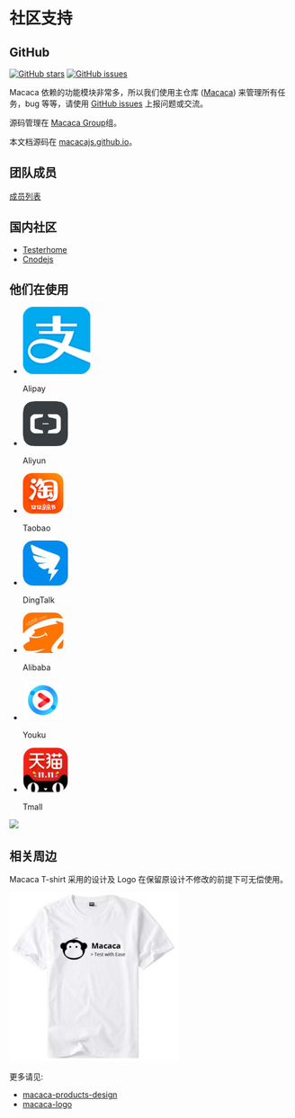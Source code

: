# 社区支持

## GitHub

[![GitHub stars](https://img.shields.io/github/stars/alibaba/macaca.svg?style=flat-square "GitHub stars")](//github.com/alibaba/macaca)
[![GitHub issues](https://img.shields.io/github/issues/alibaba/macaca.svg?style=flat-square "GitHub issues")](//github.com/alibaba/macaca/issues?utf8=%E2%9C%93&q=)

Macaca 依赖的功能模块非常多，所以我们使用主仓库 ([Macaca](//github.com/alibaba/macaca)) 来管理所有任务，bug 等等，请使用 [GitHub issues](//github.com/alibaba/macaca/issues?utf8=%E2%9C%93&q=) 上报问题或交流。

源码管理在 [Macaca Group](//github.com/macacajs)组。

本文档源码在 [macacajs.github.io](//github.com/macacajs/macacajs.github.io)。

## 团队成员

[成员列表](//github.com/orgs/macacajs/people)

## 国内社区

- [Testerhome](https://testerhome.com/topics/node68)
- [Cnodejs](https://cnodejs.org)

## 他们在使用

<ul id="who-use-list" class="clearfix">
  <li>
    <a href="https://www.alipay.com" target="_blank">
      <img src="/assets/6d308bd9gy1fd4tr0jhxej203c03ct8o.jpg" />
    </a>
    <p>Alipay</p>
  </li>
  <li>
    <a href="https://www.aliyun.com" target="_blank">
      <img src="/assets/6d308bd9gy1fd4w3yh89hj203c03c744.jpg" />
    </a>
    <p>Aliyun</p>
  </li>
  <li>
    <a href="https://www.taobao.com" target="_blank">
      <img src="/assets/6d308bd9gy1fd4w3zvgewj2020020mx1.jpg" />
    </a>
    <p>Taobao</p>
  </li>
  <li>
    <a href="https://www.dingtalk.com" target="_blank">
      <img src="/assets/6d308bd9gy1fd4w3z89xbj203c03czk6.jpg" />
    </a>
    <p>DingTalk</p>
  </li>
  <li>
    <a href="https://www.alibaba.com" target="_blank">
      <img src="/assets/6d308bd9gy1fd4w3xrucxj2020020mx0.jpg" />
    </a>
    <p>Alibaba</p>
  </li>
  <li>
    <a href="https://www.youku.com" target="_blank">
      <img src="/assets/6d308bd9gy1fd4w414i38j20200200sk.jpg" />
    </a>
    <p>Youku</p>
  </li>
  <li>
    <a href="https://www.tmall.com" target="_blank">
      <img src="/assets/6d308bd9gy1fd4w40on0qj203c03caa2.jpg" />
    </a>
    <p>Tmall</p>
  </li>
</ul>

<a target="_blank" href="//render.alipay.com/p/s/taobaonpm_click/macaca_banner_click">
  <img src="//render.alipay.com/p/s/taobaonpm_click/macaca_banner" />
</a>

## 相关周边

Macaca T-shirt 采用的设计及 Logo 在保留原设计不修改的前提下可无偿使用。

<img src="/assets/6d308bd9gy1ffrrpxt3sbj20i20i23ym.jpg" width="300"/>

更多请见:

- [macaca-products-design](//github.com/macacajs/macaca-ecosystem/tree/master/macaca-t-shirt-design)
- [macaca-logo](//github.com/macacajs/macaca-ecosystem/tree/master/macaca-logo)
